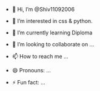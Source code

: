 - 👋 Hi, I’m @Shiv11092006
- 👀 I’m interested in css & python.

- 🌱 I’m currently learning Diploma 
- 💞️ I’m looking to collaborate on ...
- 📫 How to reach me ...
- 😄 Pronouns: ...
- ⚡ Fun fact: ...

<!---
Shiv11092006/Shiv11092006 is a ✨ special ✨ repository because its `README.md` (this file) appears on your GitHub profile.
You can click the Preview link to take a look at your changes.
--->
